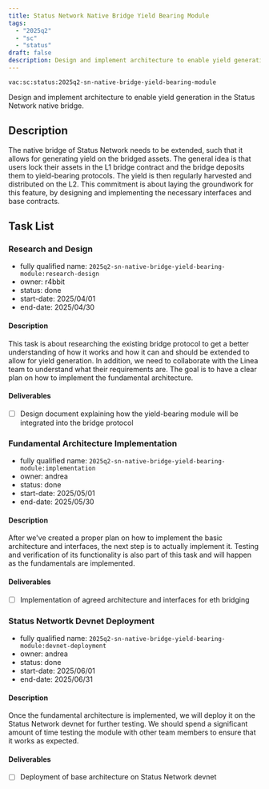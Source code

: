 ```yaml
---
title: Status Network Native Bridge Yield Bearing Module
tags:
  - "2025q2"
  - "sc"
  - "status"
draft: false
description: Design and implement architecture to enable yield generation in the Status Network native bridge.
---
```


`vac:sc:status:2025q2-sn-native-bridge-yield-bearing-module`

Design and implement architecture to enable yield generation in the Status Network native bridge.

## Description

The native bridge of Status Network needs to be extended,
such that it allows for generating yield on the bridged assets.
The general idea is that users lock their assets in the L1 bridge contract and the bridge deposits them to yield-bearing protocols.
The yield is then regularly harvested and distributed on the L2.
This commitment is about laying the groundwork for this feature,
by designing and implementing the necessary interfaces and base contracts.

## Task List


### Research and Design
* fully qualified name: `2025q2-sn-native-bridge-yield-bearing-module:research-design`
* owner: r4bbit
* status: done
* start-date: 2025/04/01
* end-date: 2025/04/30

#### Description

This task is about researching the existing bridge protocol to get a better understanding of how it works and how it can and should be extended to allow for yield generation.
In addition,
we need to collaborate with the Linea team to understand what their requirements are.
The goal is to have a clear plan on how to implement the fundamental architecture.

#### Deliverables

- [ ] Design document explaining how the yield-bearing module will be integrated into the bridge protocol

### Fundamental Architecture Implementation

* fully qualified name: `2025q2-sn-native-bridge-yield-bearing-module:implementation`
* owner: andrea
* status: done
* start-date: 2025/05/01
* end-date: 2025/05/30

#### Description

After we've created a proper plan on how to implement the basic architecture and interfaces,
the next step is to actually implement it.
Testing and verification of its functionality is also part of this task and will happen as the fundamentals are implemented.

#### Deliverables

- [ ] Implementation of agreed architecture and interfaces for eth bridging

### Status Networtk Devnet Deployment
* fully qualified name: `2025q2-sn-native-bridge-yield-bearing-module:devnet-deployment`
* owner: andrea
* status: done
* start-date: 2025/06/01
* end-date: 2025/06/31

#### Description

Once the fundamental architecture is implemented, we will deploy it on the Status Network devnet for further testing.
We should spend a significant amount of time testing the module with other team members to ensure that it works as expected.

#### Deliverables

- [ ] Deployment of base architecture on Status Network devnet
